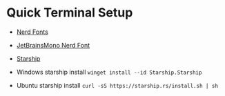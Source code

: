 # Quick Terminal Setup

- [Nerd Fonts](https://www.nerdfonts.com/font-downloads)
- [JetBrainsMono Nerd Font](https://github.com/ryanoasis/nerd-fonts/releases/download/v2.3.3/JetBrainsMono.zip)
- [Starship](https://starship.rs/)



- Windows starship install `winget install --id Starship.Starship`


- Ubuntu starship install `curl -sS https://starship.rs/install.sh | sh`